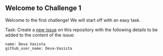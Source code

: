 ## Welcome to Challenge 1

Welcome to the first challenge! 
We will start off with an easy task. 

Task: 
Create a [new issue](https://github.com/NebulaTris/oss101/issues/new) on this repository with the following details to be added to the content of the issue: 

```
name: Deva Vasista
github_user_name: Deva-Vasista
```

